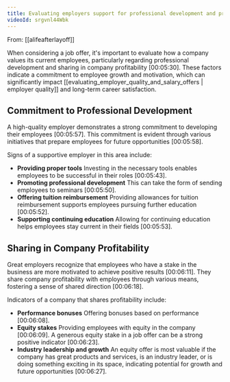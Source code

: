 ```yaml
---
title: Evaluating employers support for professional development and profitability sharing
videoId: srgvnl44Wbk
---
```


From: [[alifeafterlayoff]] <br/> 

When considering a job offer, it's important to evaluate how a company values its current employees, particularly regarding professional development and sharing in company profitability <a class="yt-timestamp" data-t="00:05:30">[00:05:30]</a>. These factors indicate a commitment to employee growth and motivation, which can significantly impact [[evaluating_employer_quality_and_salary_offers | employer quality]] and long-term career satisfaction.

## Commitment to Professional Development

A high-quality employer demonstrates a strong commitment to developing their employees <a class="yt-timestamp" data-t="00:05:57">[00:05:57]</a>. This commitment is evident through various initiatives that prepare employees for future opportunities <a class="yt-timestamp" data-t="00:05:58">[00:05:58]</a>.

Signs of a supportive employer in this area include:
*   **Providing proper tools** Investing in the necessary tools enables employees to be successful in their roles <a class="yt-timestamp" data-t="00:05:43">[00:05:43]</a>.
*   **Promoting professional development** This can take the form of sending employees to seminars <a class="yt-timestamp" data-t="00:05:50">[00:05:50]</a>.
*   **Offering tuition reimbursement** Providing allowances for tuition reimbursement supports employees pursuing further education <a class="yt-timestamp" data-t="00:05:52">[00:05:52]</a>.
*   **Supporting continuing education** Allowing for continuing education helps employees stay current in their fields <a class="yt-timestamp" data-t="00:05:53">[00:05:53]</a>.

## Sharing in Company Profitability

Great employers recognize that employees who have a stake in the business are more motivated to achieve positive results <a class="yt-timestamp" data-t="00:06:11">[00:06:11]</a>. They share company profitability with employees through various means, fostering a sense of shared direction <a class="yt-timestamp" data-t="00:06:18">[00:06:18]</a>.

Indicators of a company that shares profitability include:
*   **Performance bonuses** Offering bonuses based on performance <a class="yt-timestamp" data-t="00:06:08">[00:06:08]</a>.
*   **Equity stakes** Providing employees with equity in the company <a class="yt-timestamp" data-t="00:06:09">[00:06:09]</a>. A generous equity stake in a job offer can be a strong positive indicator <a class="yt-timestamp" data-t="00:06:23">[00:06:23]</a>.
*   **Industry leadership and growth** An equity offer is most valuable if the company has great products and services, is an industry leader, or is doing something exciting in its space, indicating potential for growth and future opportunities <a class="yt-timestamp" data-t="00:06:27">[00:06:27]</a>.